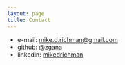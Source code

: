 ```yaml
---
layout: page
title: Contact
---
```


* e-mail: [mike.d.richman@gmail.com](mailto:mike.d.richman@gmail.com)
* github: [@zgana](https://github.com/zgana/)
* linkedin: [mikedrichman](https://www.linkedin.com/in/mikedrichman)
